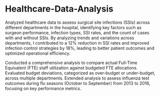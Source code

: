 # Healthcare-Data-Analysis

Analyzed healthcare data to assess surgical site infections (SSIs) across different departments in the hospital, identifying key factors such as surgeon performance, infection types, SSI rates, and the count of cases with and without SSIs. By analyzing trends and variations across departments, I contributed to a 12% reduction in SSI rates and improved infection control strategies by 18%, leading to better patient outcomes and optimized operational efficiency.

Conducted a comprehensive analysis to compare actual Full-Time Equivalent (FTE) staff utilization against budgeted FTE allocations. Evaluated budget deviations, categorized as over-budget or under-budget, across multiple departments. Extended analysis to assess influenza test outcomes during flu seasons (October to September) from 2013 to 2016, focusing on key performance metrics.
